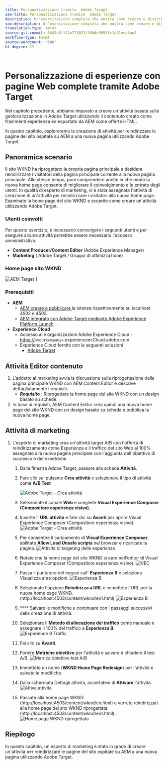 ```yaml
---
title: Personalizzazione tramite  Adobe Target
seo-title: Personalizzazione tramite  Adobe Target
description: Un'esercitazione completa che mostra come creare e distribuire esperienze personalizzate utilizzando  Adobe Target.
seo-description: Un'esercitazione completa che mostra come creare e distribuire esperienze personalizzate utilizzando  Adobe Target.
translation-type: tm+mt
source-git-commit: 0443c8ff42e773021ff8b6e969f5c1c31eea3ae4
workflow-type: tm+mt
source-wordcount: '606'
ht-degree: 2%

---
```



# Personalizzazione di esperienze con pagine Web complete tramite  Adobe Target

Nel capitolo precedente, abbiamo imparato a creare un&#39;attività basata sulla geolocalizzazione in  Adobe Target utilizzando il contenuto creato come frammenti esperienza ed esportato da AEM come offerte HTML.

In questo capitolo, esploreremo la creazione di attività per reindirizzare le pagine del sito ospitate su AEM a una nuova pagina utilizzando  Adobe Target.

## Panoramica scenario

Il sito WKND ha riprogettato la propria pagina principale e desidera reindirizzare i visitatori della pagina principale corrente alla nuova pagina principale. Allo stesso tempo, puoi comprendere anche in che modo la nuova home page consente di migliorare il coinvolgimento e le entrate degli utenti. In qualità di esperto di marketing, vi è stata assegnata l&#39;attività di creazione di un&#39;attività per reindirizzare i visitatori alla nuova home page. Esaminate la home page del sito WKND e scoprite come creare un&#39;attività utilizzando  Adobe Target.

### Utenti coinvolti

Per questo esercizio, è necessario coinvolgere i seguenti utenti e per eseguire alcune attività potrebbe essere necessario l&#39;accesso amministrativo.

* **Content Producer/Content Editor**  (Adobe Experience Manager)
* **Marketing** ( Adobe Target / Gruppo di ottimizzazione)

### Home page sito WKND

![AEM Target 1](assets/personalization-use-case-2/aem-target-use-case-2.png)

### Prerequisiti

* **AEM**
   * [AEM creare e pubblicare ](./implementation.md#getting-aem) le istanze rispettivamente su localhost 4502 e 4503.
   * [AEM integrato con  Adobe Target mediante  Adobe Experience Platform Launch](./using-launch-adobe-io.md#aem-target-using-launch-by-adobe)
* **Experience Cloud**
   * Accesso alle organizzazioni Adobe Experience Cloud - <https://>`<yourcompany>`.experienceecCloud.adobe.com
   *  Experience Cloud fornito con le seguenti soluzioni
      * [Adobe Target](https://experiencecloud.adobe.com)

## Attività Editor contenuto

1. L’addetto al marketing avvia la discussione sulla riprogettazione della pagina principale WKND con AEM Content Editor e descrive dettagliatamente i requisiti.
   * ***Requisito*** : Riprogettare la home page del sito WKND con un design basato su schede.
2. In base ai requisiti, AEM Content Editor crea quindi una nuova home page del sito WKND con un design basato su scheda e pubblica la nuova home page.

## Attività di marketing

1. L&#39;esperto di marketing crea un&#39;attività target A/B con l&#39;offerta di reindirizzamento come Esperienza e il traffico del sito Web al 100% assegnato alla nuova pagina principale con l&#39;aggiunta dell&#39;obiettivo di successo e delle metriche.
   1. Dalla finestra  Adobe Target, passare alla scheda **Attività**.
   2. Fare clic sul pulsante **Crea attività** e selezionare il tipo di attività come **A/B Test**

      ![ Adobe Target - Crea attività](assets/personalization-use-case-2/create-ab-activity.png)
   3. Selezionate il canale **Web** e scegliete **Visual Experience Composer (Compositore esperienza visivo)**.
   4. Inserite l&#39; **URL attività** e fate clic su **Avanti** per aprire Visual Experience Composer (Compositore esperienza visivo).
      ![ Adobe Target - Crea attività](assets/personalization-use-case-2/create-activity-ab-name.png)
   5. Per consentire il caricamento di **Visual Experience Composer**, abilitate **Allow Load Unsafe scripts** nel browser e ricaricate la pagina.
      ![Attività di targeting delle esperienze](assets/personalization-use-case-1/load-unsafe-scripts.png)
   6. Notate che la home page del sito WKND si apre nell&#39;editor di Visual Experience Composer (Compositore esperienza visivo).
      ![VEC](assets/personalization-use-case-2/vec.png)
   7. Passa il puntatore del mouse sull&#39; **Esperienza B** e seleziona Visualizza altre opzioni.
      ![Esperienza B](assets/personalization-use-case-2/redirect-url.png)
   8. Selezionate l&#39;opzione **Reindirizza a URL** e immettete l&#39;URL per la nuova home page WKND. (http://localhost:4503/content/wknd/en1.html)
      ![Esperienza B](assets/personalization-use-case-2/redirect-url-2.png)
   9. **** Salvare le modifiche e continuare con i passaggi successivi della creazione di attività.
   10. Selezionare il **Metodo di allocazione del traffico** come manuale e assegnare il 100% del traffico a **Esperienza B**.
      ![Experience B Traffic](assets/personalization-use-case-2/traffic.png)
   11. Fai clic su **Avanti**.
   12. Fornire **Metriche obiettivo** per l&#39;attività e salvare e chiudere il test A/B.
      ![Metrica obiettivo test A/B](assets/personalization-use-case-2/goal-metric.png)
   13. Immettete un nome (**WKND Home Page Redesign**) per l&#39;attività e salvate le modifiche.
   14. Dalla schermata Dettagli attività, accertatevi di **Attivare** l&#39;attività.
      ![Attiva attività](assets/personalization-use-case-2/ab-activate.png)
   15. Passate alla home page WKND (http://localhost:4503/content/wknd/en.html) e verrete reindirizzati alla home page del sito WKND riprogettata (http://localhost:4503/content/wknd/en1.html).
      ![Home page WKND riprogettata](assets/personalization-use-case-2/WKND-home-page-redesign.png)

## Riepilogo

In questo capitolo, un esperto di marketing è stato in grado di creare un&#39;attività per reindirizzare le pagine del sito ospitate su AEM a una nuova pagina utilizzando  Adobe Target.
